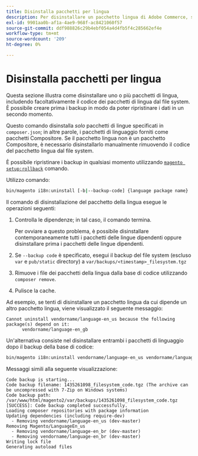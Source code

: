 ```yaml
---
title: Disinstalla pacchetti per lingua
description: Per disinstallare un pacchetto lingua di Adobe Commerce, segui la procedura riportata di seguito.
exl-id: 9901aa0b-af1a-4ae9-968f-ac8421060f57
source-git-commit: ddf988826c29b4ebf054a4d4fb5f4c285662ef4e
workflow-type: tm+mt
source-wordcount: '209'
ht-degree: 0%

---
```


# Disinstalla pacchetti per lingua

Questa sezione illustra come disinstallare uno o più pacchetti di lingua, includendo facoltativamente il codice dei pacchetti di lingua dal file system. È possibile creare prima i backup in modo da poter ripristinare i dati in un secondo momento.

Questo comando disinstalla *solo* pacchetti di lingue specificati in `composer.json`; in altre parole, i pacchetti di linguaggio forniti come pacchetti Compositore. Se il pacchetto lingua non è un pacchetto Compositore, è necessario disinstallarlo manualmente rimuovendo il codice del pacchetto lingua dal file system.

È possibile ripristinare i backup in qualsiasi momento utilizzando [`magento setup:rollback`](uninstall-modules.md#roll-back-the-file-system-database-or-media-files) comando.

Utilizzo comando:

```bash
bin/magento i18n:uninstall [-b|--backup-code] {language package name} ... {language package name}
```

Il comando di disinstallazione del pacchetto della lingua esegue le operazioni seguenti:

1. Controlla le dipendenze; in tal caso, il comando termina.

   Per ovviare a questo problema, è possibile disinstallare contemporaneamente tutti i pacchetti delle lingue dipendenti oppure disinstallare prima i pacchetti delle lingue dipendenti.

1. Se `--backup code` è specificato, esegui il backup del file system (escluso `var` e `pub/static` directory) a `var/backups/<timestamp>_filesystem.tgz`
1. Rimuove i file dei pacchetti della lingua dalla base di codice utilizzando `composer remove`.
1. Pulisce la cache.

Ad esempio, se tenti di disinstallare un pacchetto lingua da cui dipende un altro pacchetto lingua, viene visualizzato il seguente messaggio:

```terminal
Cannot uninstall vendorname/language-en_us because the following package(s) depend on it:
      vendorname/language-en_gb
```

Un&#39;alternativa consiste nel disinstallare entrambi i pacchetti di linguaggio dopo il backup della base di codice:

```bash
bin/magento i18n:uninstall vendorname/language-en_us vendorname/language-en_gb --backup-code
```

Messaggi simili alla seguente visualizzazione:

```terminal
Code backup is starting...
Code backup filename: 1435261098_filesystem_code.tgz (The archive can be uncompressed with 7-Zip on Windows systems)
Code backup path: /var/www/html/magento2/var/backups/1435261098_filesystem_code.tgz
[SUCCESS]: Code backup completed successfully.
Loading composer repositories with package information
Updating dependencies (including require-dev)
  - Removing vendorname/language-en_us (dev-master)
Removing Magento/LanguageEn_us
  - Removing vendorname/language-en_br (dev-master)
  - Removing vendorname/language-en_br (dev-master)
Writing lock file
Generating autoload files
```
